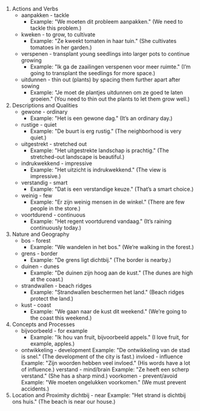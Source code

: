 1. Actions and Verbs
	- aanpakken - tackle
		- Example: "We moeten dit probleem aanpakken." (We need to tackle this problem.)
	- kweken - to grow, to cultivate
		- Example: "Ze kweekt tomaten in haar tuin." (She cultivates tomatoes in her garden.)
	- verspenen - transplant young seedlings into larger pots to continue growing
		- Example: "Ik ga de zaailingen verspenen voor meer ruimte." (I’m going to transplant the seedlings for more space.) 
	- uitdunnen - thin out (plants) by spacing them further apart after sowing
		- Example: "Je moet de plantjes uitdunnen om ze goed te laten groeien." (You need to thin out the plants to let them grow well.)
2. Descriptions and Qualities
	- gewone - ordinary
		- Example: "Het is een gewone dag." (It’s an ordinary day.)
	- rustige - quiet
		- Example: "De buurt is erg rustig." (The neighborhood is very quiet.)
	- uitgestrekt - stretched out
		- Example: "Het uitgestrekte landschap is prachtig." (The stretched-out landscape is beautiful.)
	- indrukwekkend - impressive
		- Example: "Het uitzicht is indrukwekkend." (The view is impressive.)
	- verstandig - smart
		- Example: "Dat is een verstandige keuze." (That’s a smart choice.)
	- weinig - few
		- Example: "Er zijn weinig mensen in de winkel." (There are few people in the store.)
	- voortdurend - continuous
		- Example: "Het regent voortdurend vandaag." (It’s raining continuously today.)
3. Nature and Geography
	- bos - forest
		- Example: "We wandelen in het bos." (We’re walking in the forest.)
	- grens - border
		- Example: "De grens ligt dichtbij." (The border is nearby.)
	- duinen - dunes
		- Example: "De duinen zijn hoog aan de kust." (The dunes are high at the coast.)
	- strandwallen - beach ridges
		- Example: "Strandwallen beschermen het land." (Beach ridges protect the land.)
	- kust - coast
		- Example: "We gaan naar de kust dit weekend." (We’re going to the coast this weekend.)
4. Concepts and Processes
	- bijvoorbeeld - for example
		- Example: "Ik hou van fruit, bijvoorbeeld appels." (I love fruit, for example, apples.)
	- ontwikkeling - development
Example: "De ontwikkeling van de stad is snel." (The development of the city is fast.)
invloed - influence
Example: "Zijn woorden hebben veel invloed." (His words have a lot of influence.)
verstand - mind/brain
Example: "Ze heeft een scherp verstand." (She has a sharp mind.)
voorkomen - prevent/avoid
Example: "We moeten ongelukken voorkomen." (We must prevent accidents.)
5. Location and Proximity
dichtbij - near
Example: "Het strand is dichtbij ons huis." (The beach is near our house.)